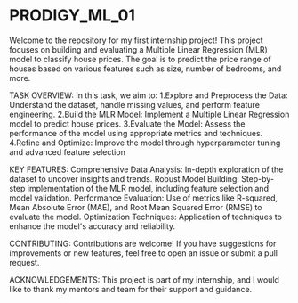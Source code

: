# PRODIGY_ML_01
Welcome to the repository for my first internship project! This project focuses on building and evaluating a Multiple Linear Regression (MLR) model to classify house prices. 
The goal is to predict the price range of houses based on various features such as size, number of bedrooms, and more.

TASK OVERVIEW:
In this task, we aim to:
1.Explore and Preprocess the Data: Understand the dataset, handle missing values, and perform feature engineering.
2.Build the MLR Model: Implement a Multiple Linear Regression model to predict house prices.
3.Evaluate the Model: Assess the performance of the model using appropriate metrics and techniques.
4.Refine and Optimize: Improve the model through hyperparameter tuning and advanced feature selection

KEY FEATURES:
Comprehensive Data Analysis: In-depth exploration of the dataset to uncover insights and trends.
Robust Model Building: Step-by-step implementation of the MLR model, including feature selection and model validation.
Performance Evaluation: Use of metrics like R-squared, Mean Absolute Error (MAE), and Root Mean Squared Error (RMSE) to evaluate the model.
Optimization Techniques: Application of techniques to enhance the model's accuracy and reliability.

CONTRIBUTING:
Contributions are welcome! If you have suggestions for improvements or new features, feel free to open an issue or submit a pull request.

ACKNOWLEDGEMENTS:
This project is part of my internship, and I would like to thank my mentors and team for their support and guidance.
